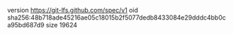 version https://git-lfs.github.com/spec/v1
oid sha256:48b718ade45216ae05c18015b2f5077dedb8433084e29dddc4bb0ca95bd687d9
size 19624

